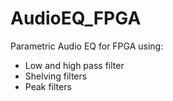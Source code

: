 # AudioEQ_FPGA
Parametric Audio EQ for FPGA using:
 - Low and high pass filter
 - Shelving filters
 - Peak filters


